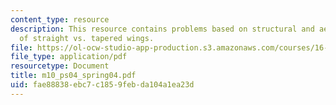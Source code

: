 ```yaml
---
content_type: resource
description: This resource contains problems based on structural and aerodynamic merits
  of straight vs. tapered wings.
file: https://ol-ocw-studio-app-production.s3.amazonaws.com/courses/16-01-unified-engineering-i-ii-iii-iv-fall-2005-spring-2006/fae88838ebc7c1859febda104a1ea23d_m10_ps04_spring04.pdf
file_type: application/pdf
resourcetype: Document
title: m10_ps04_spring04.pdf
uid: fae88838-ebc7-c185-9feb-da104a1ea23d
---
```


